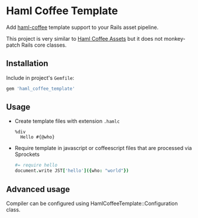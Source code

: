# Haml Coffee Template

Add [haml-coffee](https://github.com/netzpirat/haml-coffee) template support to your Rails asset pipeline.

This project is very similar to [Haml Coffee Assets](https://github.com/emilioforrer/haml_coffee_assets) but it does not monkey-patch Rails core classes.

## Installation

Include in project's `Gemfile`:

```ruby
gem 'haml_coffee_template'
```

## Usage

* Create template files with extension `.hamlc`
  ```haml
  %div
    Hello #{@who}
  ```
* Require template in javascript or coffeescript files that are processed via Sprockets
  ```coffeescript
  #= require hello
  document.write JST['hello']({who: "world"})
  ```

## Advanced usage
Compiler can be configured using HamlCoffeeTemplate::Configuration class.